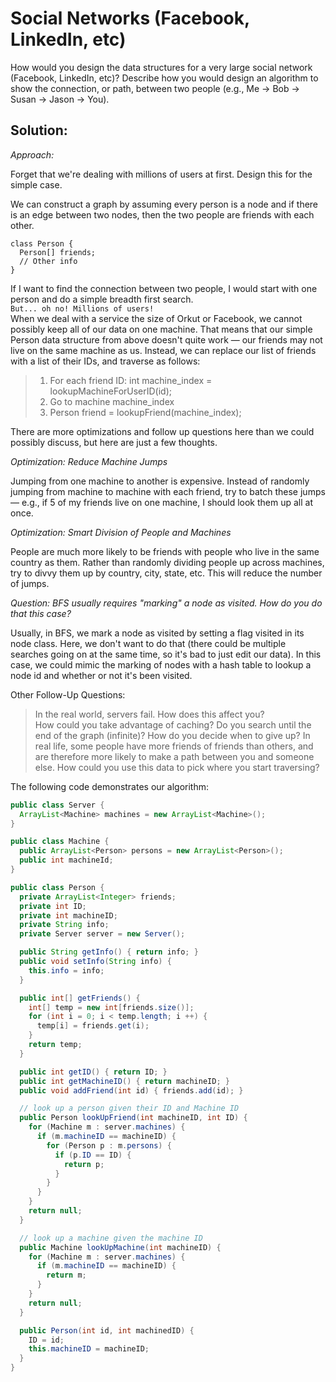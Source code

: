 # Social Networks (Facebook, LinkedIn, etc)
How would you design the data structures for a very large social network (Facebook, LinkedIn, etc)? Describe how you would design an algorithm to show the connection, or path, between two people (e.g., Me -> Bob -> Susan -> Jason -> You).

## Solution:
*Approach:*

Forget that we're dealing with millions of users at first. Design this for the simple case.

We can construct a graph by assuming every person is a node and if there is an edge between two nodes, then the two people are friends with each other.
```
class Person {
  Person[] friends;
  // Other info
}
```
If I want to find the connection between two people, I would start with one person and do a simple breadth first search.\
`But... oh no! Millions of users!`\
When we deal with a service the size of Orkut or Facebook, we cannot possibly keep all of our data on one machine. That means that our simple Person data structure from above doesn't quite work — our friends may not live on the same machine as us. Instead, we can replace our list of friends with a list of their IDs, and traverse as follows:
>1. For each friend ID: int machine_index = lookupMachineForUserID(id);
>2. Go to machine machine_index
>3. Person friend = lookupFriend(machine_index);

There are more optimizations and follow up questions here than we could possibly discuss, but here are just a few thoughts.

*Optimization: Reduce Machine Jumps*

Jumping from one machine to another is expensive. Instead of randomly jumping from machine to machine with each friend, try to batch these jumps — e.g., if 5 of my friends live on one machine, I should look them up all at once.

*Optimization: Smart Division of People and Machines*

People are much more likely to be friends with people who live in the same country as them. Rather than randomly dividing people up across machines, try to divvy them up by country, city, state, etc. This will reduce the number of jumps.

*Question: BFS usually requires "marking" a node as visited. How do you do that
this case?*

Usually, in BFS, we mark a node as visited by setting a flag visited in its node class. Here, we don't want to do that (there could be multiple searches going on at the same time, so it's bad to just edit our data). In this case, we could mimic the marking of nodes with a hash table to lookup a node id and whether or not it's been visited.

Other Follow-Up Questions:
>In the real world, servers fail. How does this affect you?\
>How could you take advantage of caching?
>Do you search until the end of the graph (infinite)? How do you decide when to give up?
>In real life, some people have more friends of friends than others, and are therefore more likely to make a path between you and someone else. How could you use this data to pick where you start traversing?

The following code demonstrates our algorithm:
```java
public class Server {
  ArrayList<Machine> machines = new ArrayList<Machine>();
}

public class Machine {
  public ArrayList<Person> persons = new ArrayList<Person>();
  public int machineId;
}

public class Person {
  private ArrayList<Integer> friends;
  private int ID;
  private int machineID;
  private String info;
  private Server server = new Server();

  public String getInfo() { return info; }
  public void setInfo(String info) {
    this.info = info;
  }

  public int[] getFriends() {
    int[] temp = new int[friends.size()];
    for (int i = 0; i < temp.length; i ++) {
      temp[i] = friends.get(i);
    }
    return temp;
  }

  public int getID() { return ID; }
  public int getMachineID() { return machineID; }
  public void addFriend(int id) { friends.add(id); }

  // look up a person given their ID and Machine ID
  public Person lookUpFriend(int machineID, int ID) {
    for (Machine m : server.machines) {
      if (m.machineID == machineID) {
        for (Person p : m.persons) {
          if (p.ID == ID) {
            return p;
          }
        }
      }
    }
    return null;
  }

  // look up a machine given the machine ID
  public Machine lookUpMachine(int machineID) {
    for (Machine m : server.machines) {
      if (m.machineID == machineID) {
        return m;
      }
    }
    return null;
  }

  public Person(int id, int machinedID) {
    ID = id;
    this.machineID = machineID;
  }
}
```